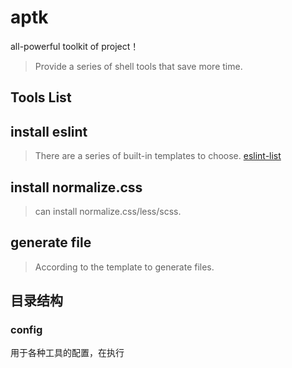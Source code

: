 # aptk

all-powerful toolkit of project！

> Provide a series of shell tools that save more time.

## Tools List

## install eslint

> There are a series of built-in templates to choose. [eslint-list](https://github.com/dustinspecker/awesome-eslint)

## install normalize.css

> can install normalize.css/less/scss.

## generate file

> According to the template to generate files.

## 目录结构

### config

用于各种工具的配置，在执行